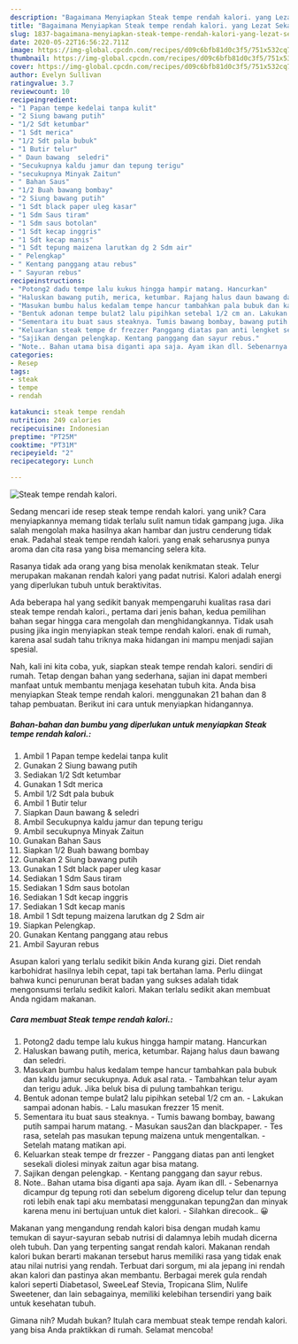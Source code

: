 ```yaml
---
description: "Bagaimana Menyiapkan Steak tempe rendah kalori. yang Lezat Sekali"
title: "Bagaimana Menyiapkan Steak tempe rendah kalori. yang Lezat Sekali"
slug: 1837-bagaimana-menyiapkan-steak-tempe-rendah-kalori-yang-lezat-sekali
date: 2020-05-22T16:56:22.711Z
image: https://img-global.cpcdn.com/recipes/d09c6bfb81d0c3f5/751x532cq70/steak-tempe-rendah-kalori-foto-resep-utama.jpg
thumbnail: https://img-global.cpcdn.com/recipes/d09c6bfb81d0c3f5/751x532cq70/steak-tempe-rendah-kalori-foto-resep-utama.jpg
cover: https://img-global.cpcdn.com/recipes/d09c6bfb81d0c3f5/751x532cq70/steak-tempe-rendah-kalori-foto-resep-utama.jpg
author: Evelyn Sullivan
ratingvalue: 3.7
reviewcount: 10
recipeingredient:
- "1 Papan tempe kedelai tanpa kulit"
- "2 Siung bawang putih"
- "1/2 Sdt ketumbar"
- "1 Sdt merica"
- "1/2 Sdt pala bubuk"
- "1 Butir telur"
- " Daun bawang  seledri"
- "Secukupnya kaldu jamur dan tepung terigu"
- "secukupnya Minyak Zaitun"
- " Bahan Saus"
- "1/2 Buah bawang bombay"
- "2 Siung bawang putih"
- "1 Sdt black paper uleg kasar"
- "1 Sdm Saus tiram"
- "1 Sdm saus botolan"
- "1 Sdt kecap inggris"
- "1 Sdt kecap manis"
- "1 Sdt tepung maizena larutkan dg 2 Sdm air"
- " Pelengkap"
- " Kentang panggang atau rebus"
- " Sayuran rebus"
recipeinstructions:
- "Potong2 dadu tempe lalu kukus hingga hampir matang. Hancurkan"
- "Haluskan bawang putih, merica, ketumbar. Rajang halus daun bawang dan seledri."
- "Masukan bumbu halus kedalam tempe hancur tambahkan pala bubuk dan kaldu jamur secukupnya. Aduk asal rata.  Tambahkan telur ayam dan terigu aduk. Jika beluk bisa di pulung tambahkan terigu."
- "Bentuk adonan tempe bulat2 lalu pipihkan setebal 1/2 cm an. Lakukan sampai adonan habis. Lalu masukan frezzer 15 menit."
- "Sementara itu buat saus steaknya. Tumis bawang bombay, bawang putih sampai harum matang. Masukan saus2an dan blackpaper. Tes rasa, setelah pas masukan tepung maizena untuk mengentalkan. Setelah matang matikan api."
- "Keluarkan steak tempe dr frezzer Panggang diatas pan anti lengket sesekali diolesi minyak zaitun agar bisa matang."
- "Sajikan dengan pelengkap. Kentang panggang dan sayur rebus."
- "Note.. Bahan utama bisa diganti apa saja. Ayam ikan dll. Sebenarnya dicampur dg tepung roti dan sebelum digoreng dicelup telur dan tepung roti lebih enak tapi aku membatasi menggunakan tepung2an dan minyak karena menu ini bertujuan untuk diet kalori. Silahkan direcook.. 😀"
categories:
- Resep
tags:
- steak
- tempe
- rendah

katakunci: steak tempe rendah 
nutrition: 249 calories
recipecuisine: Indonesian
preptime: "PT25M"
cooktime: "PT31M"
recipeyield: "2"
recipecategory: Lunch

---
```



![Steak tempe rendah kalori.](https://img-global.cpcdn.com/recipes/d09c6bfb81d0c3f5/751x532cq70/steak-tempe-rendah-kalori-foto-resep-utama.jpg)

Sedang mencari ide resep steak tempe rendah kalori. yang unik? Cara menyiapkannya memang tidak terlalu sulit namun tidak gampang juga. Jika salah mengolah maka hasilnya akan hambar dan justru cenderung tidak enak. Padahal steak tempe rendah kalori. yang enak seharusnya punya aroma dan cita rasa yang bisa memancing selera kita.

Rasanya tidak ada orang yang bisa menolak kenikmatan steak. Telur merupakan makanan rendah kalori yang padat nutrisi. Kalori adalah energi yang diperlukan tubuh untuk beraktivitas.

Ada beberapa hal yang sedikit banyak mempengaruhi kualitas rasa dari steak tempe rendah kalori., pertama dari jenis bahan, kedua pemilihan bahan segar hingga cara mengolah dan menghidangkannya. Tidak usah pusing jika ingin menyiapkan steak tempe rendah kalori. enak di rumah, karena asal sudah tahu triknya maka hidangan ini mampu menjadi sajian spesial.


Nah, kali ini kita coba, yuk, siapkan steak tempe rendah kalori. sendiri di rumah. Tetap dengan bahan yang sederhana, sajian ini dapat memberi manfaat untuk membantu menjaga kesehatan tubuh kita. Anda bisa menyiapkan Steak tempe rendah kalori. menggunakan 21 bahan dan 8 tahap pembuatan. Berikut ini cara untuk menyiapkan hidangannya.

<!--inarticleads1-->

##### Bahan-bahan dan bumbu yang diperlukan untuk menyiapkan Steak tempe rendah kalori.:

1. Ambil 1 Papan tempe kedelai tanpa kulit
1. Gunakan 2 Siung bawang putih
1. Sediakan 1/2 Sdt ketumbar
1. Gunakan 1 Sdt merica
1. Ambil 1/2 Sdt pala bubuk
1. Ambil 1 Butir telur
1. Siapkan  Daun bawang &amp; seledri
1. Ambil Secukupnya kaldu jamur dan tepung terigu
1. Ambil secukupnya Minyak Zaitun
1. Gunakan  Bahan Saus
1. Siapkan 1/2 Buah bawang bombay
1. Gunakan 2 Siung bawang putih
1. Gunakan 1 Sdt black paper uleg kasar
1. Sediakan 1 Sdm Saus tiram
1. Sediakan 1 Sdm saus botolan
1. Sediakan 1 Sdt kecap inggris
1. Sediakan 1 Sdt kecap manis
1. Ambil 1 Sdt tepung maizena larutkan dg 2 Sdm air
1. Siapkan  Pelengkap.
1. Gunakan  Kentang panggang atau rebus
1. Ambil  Sayuran rebus


Asupan kalori yang terlalu sedikit bikin Anda kurang gizi. Diet rendah karbohidrat hasilnya lebih cepat, tapi tak bertahan lama. Perlu diingat bahwa kunci penurunan berat badan yang sukses adalah tidak mengonsumsi terlalu sedikit kalori. Makan terlalu sedikit akan membuat Anda ngidam makanan. 

<!--inarticleads2-->

##### Cara membuat Steak tempe rendah kalori.:

1. Potong2 dadu tempe lalu kukus hingga hampir matang. Hancurkan
1. Haluskan bawang putih, merica, ketumbar. Rajang halus daun bawang dan seledri.
1. Masukan bumbu halus kedalam tempe hancur tambahkan pala bubuk dan kaldu jamur secukupnya. Aduk asal rata.  - Tambahkan telur ayam dan terigu aduk. Jika beluk bisa di pulung tambahkan terigu.
1. Bentuk adonan tempe bulat2 lalu pipihkan setebal 1/2 cm an. - Lakukan sampai adonan habis. - Lalu masukan frezzer 15 menit.
1. Sementara itu buat saus steaknya. - Tumis bawang bombay, bawang putih sampai harum matang. - Masukan saus2an dan blackpaper. - Tes rasa, setelah pas masukan tepung maizena untuk mengentalkan. - Setelah matang matikan api.
1. Keluarkan steak tempe dr frezzer - Panggang diatas pan anti lengket sesekali diolesi minyak zaitun agar bisa matang.
1. Sajikan dengan pelengkap. - Kentang panggang dan sayur rebus.
1. Note.. Bahan utama bisa diganti apa saja. Ayam ikan dll. - Sebenarnya dicampur dg tepung roti dan sebelum digoreng dicelup telur dan tepung roti lebih enak tapi aku membatasi menggunakan tepung2an dan minyak karena menu ini bertujuan untuk diet kalori. - Silahkan direcook.. 😀


Makanan yang mengandung rendah kalori bisa dengan mudah kamu temukan di sayur-sayuran sebab nutrisi di dalamnya lebih mudah dicerna oleh tubuh. Dan yang terpenting sangat rendah kalori. Makanan rendah kalori bukan berarti makanan tersebut harus memiliki rasa yang tidak enak atau nilai nutrisi yang rendah. Terbuat dari sorgum, mi ala jepang ini rendah akan kalori dan pastinya akan membantu. Berbagai merek gula rendah kalori seperti Diabetasol, SweeLeaf Stevia, Tropicana Slim, Nulife Sweetener, dan lain sebagainya, memiliki kelebihan tersendiri yang baik untuk kesehatan tubuh. 

Gimana nih? Mudah bukan? Itulah cara membuat steak tempe rendah kalori. yang bisa Anda praktikkan di rumah. Selamat mencoba!
